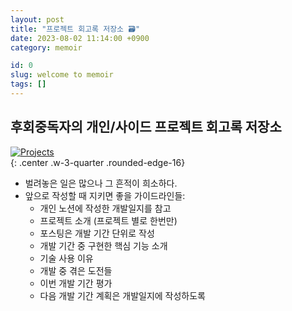 ```yaml
---
layout: post
title: "프로젝트 회고록 저장소 🗃️"
date: 2023-08-02 11:14:00 +0900
category: memoir

id: 0
slug: welcome to memoir
tags: []
---
```


## 후회중독자의 개인/사이드 프로젝트 회고록 저장소

[![Projects](https://i.postimg.cc/6QRGLQdz/image.png)](https://blog.anteater-lab.link/portfolio/#works-section)  
{: .center .w-3-quarter .rounded-edge-16}

- 벌려놓은 일은 많으나 그 흔적이 희소하다.
- 앞으로 작성할 때 지키면 좋을 가이드라인들:
  - 개인 노션에 작성한 개발일지를 참고
  - 프로젝트 소개 (프로젝트 별로 한번만)
  - 포스팅은 개발 기간 단위로 작성
  - 개발 기간 중 구현한 핵심 기능 소개
  - 기술 사용 이유
  - 개발 중 겪은 도전들
  - 이번 개발 기간 평가
  - 다음 개발 기간 계획은 개발일지에 작성하도록
